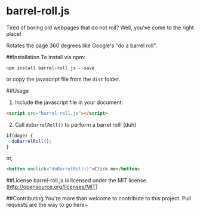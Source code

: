 # barrel-roll.js
Tired of boring old webpages that do not roll? Well, you've come to the right place!

Rotates the page 360 degrees like Google's "do a barrel roll".

##Installation
To install via npm:

```
npm install barrel-roll.js --save
```

or copy the javascript file from the `dist` folder.

##Usage
1. Include the javascript file in your document:

  ```html
  <script src="barrel-roll.js"></script>
  ```

2. Call `doBarrelRoll()` to perform a barrel roll! (duh)

  ```javascript
  if(doge) {
    doBarrelRoll();
  }
  ```
  
  or,
  
  ```html
  <button onclick="doBarrelRoll()">Click me</button>
  ```
  
##License
barrel-roll.js is licensed under the MIT license. (http://opensource.org/licenses/MIT)

##Contributing
You're more than welcome to contribute to this project. Pull requests are the way to go here~

